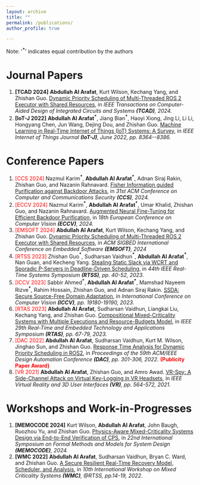 ```yaml
---
layout: archive
title: ""
permalink: /publications/
author_profile: true

---
```

Note: '<b><sup>\*</sup></b>' indicates equal contribution by the authors

Journal Papers
======
1. **[TCAD 2024]** **Abdullah Al Arafat**, Kurt Wilson, Kechang Yang, and Zhishan Guo. [Dynamic Priority Scheduling of Multi-Threaded ROS 2 Executor with Shared Resources](), in *IEEE Transactions on Computer-Aided Design of Integrated Circuits and Systems **(TCAD)**, 2024.*
1. **[IoT-J 2022]** **Abdullah Al Arafat**<b><sup>\*</sup></b>,  Jiang Bian<b><sup>\*</sup></b>, Haoyi Xiong, Jing Li, Li Li, Hongyang Chen, Jun Wang, Dejing Dou, and Zhishan Guo. [Machine Learning in Real-Time Internet of Things (IoT) Systems: A Survey](https://ieeexplore.ieee.org/document/9739684), in *IEEE Internet of Things Journal **(IoT-J)**, June 2022, pp. 8364--8386.*


Conference Papers
======
1. <span style="color:red">[CCS 2024]</span> Nazmul Karim<b><sup>\*</sup></b>, **Abdullah Al Arafat**<b><sup>\*</sup></b>, Adnan Siraj Rakin, Zhishan Guo, and Nazanin Rahnavard. [Fisher Information guided Purification against Backdoor Attacks](https://abdullahaarafat.github.io/files/2024CCS__FIP.pdf), in *31st ACM Conference on Computer and Communications Security **(CCS)**, 2024.*
1. <span style="color:red">[ECCV 2024]</span> Nazmul Karim<b><sup>\*</sup></b>, **Abdullah Al Arafat**<b><sup>\*</sup></b>, Umar Khalid, Zhishan Guo, and Nazanin Rahnavard. [Augmented Neural Fine-Tuning for Efficient Backdoor Purification](https://abdullahaarafat.github.io/files/2024ECCV.pdf), in *18th European Conference on Computer Vision **(ECCV)**, 2024.*
1. <span style="color:red">[EMSOFT 2024]</span> **Abdullah Al Arafat**, Kurt Wilson, Kechang Yang, and Zhishan Guo. [Dynamic Priority Scheduling of Multi-Threaded ROS 2 Executor with Shared Resources](), in *ACM SIGBED International Conference on Embedded Software **(EMSOFT)**, 2024*
1. <span style="color:red">[RTSS 2023]</span> Zhishan Guo<b><sup>\*</sup></b>, Sudharsan Vaidhun<b><sup>\*</sup></b>, **Abdullah Al Arafat**<b><sup>\*</sup></b>, Nan Guan, and Kecheng Yang. [Stealing Static Slack via WCRT and Sporadic P-Servers in Deadline-Driven Scheduling](https://abdullahaarafat.github.io/files/2023RTSS__Slack_Stealing.pdf), in *44th IEEE Real-Time Systems Symposium **(RTSS)**, pp. 40-52, 2023.*
1. <span style="color:red">[ICCV 2023]</span> Sabbir Ahmed<b><sup>\*</sup></b>, **Abdullah Al Arafat**<b><sup>\*</sup></b>, Mamshad Nayeem Rizve<b><sup>\*</sup></b>, Rahim Hossain, Zhishan Guo, and Adnan Siraj Rakin. [SSDA: Secure Source-Free Domain Adaptation](https://abdullahaarafat.github.io/files/2023ICCV_SSDA.pdf), in *International Conference on Computer Vision **(ICCV)**, pp. 19180-19190, 2023.*
1. <span style="color:red">[RTAS 2023]</span> **Abdullah Al Arafat**, Sudharsan Vaidhun, Liangkai Liu, Kechang Yang, and Zhishan Guo. [Compositional Mixed-Criticality Systems with Multiple Executions and Resource-Budgets Model](https://abdullahaarafat.github.io/files/2023RTAS__MC_Budget.pdf), in *IEEE 29th Real-Time and Embedded Technology and Applications Symposium **(RTAS)**, pp. 67-79, 2023.*
1. <span style="color:red">[DAC 2022]</span> **Abdullah Al Arafat**, Sudharsan Vaidhun, Kurt M. Wilson, Jinghao Sun, and Zhishan Guo. [Response Time Analysis for Dynamic Priority Scheduling in ROS2](https://dl.acm.org/doi/abs/10.1145/3489517.3530447), in *Proceedings of the 59th ACM/IEEE Design Automation Conference **(DAC)**, pp. 301-306, 2022.* <span style="color:red">**(Publicity Paper Award)**</span>
1. <span style="color:red">[VR 2021]</span> **Abdullah Al Arafat**, Zhishan Guo, and Amro Awad. [VR-Spy: A Side-Channel Attack on Virtual Key-Logging in VR Headsets](https://abdullahaarafat.github.io/files/2021VR__VRSpy.pdf), in *IEEE Virtual Reality and 3D User Interfaces **(VR)**, pp. 564-572, 2021.*

Workshops and Work-in-Progresses
======
1. **[MEMOCODE 2024]** Kurt Wilson, **Abdullah Al Arafat**,  John Baugh, Ruozhou Yu, and Zhishan Guo. [Physics-Aware Mixed-Criticality Systems Design via End-to-End Verification of CPS](https://abdullahaarafat.github.io/files/memocode24-final4.pdf), in *22nd International Symposium on Formal Methods and Models for System Design **(MEMOCODE)**, 2024.*
1. **[WMC 2022]** **Abdullah Al Arafat**, Sudharsan Vaidhun, Bryan C. Ward, and Zhishan Guo. [A Secure Resilient Real-Time Recovery Model, Scheduler, and Analysis](https://abdullahaarafat.github.io/files/2022WMC__SR3.pdf), in *10th International Workshop on Mixed Criticality Systems **(WMC)**, @RTSS, pp.14-19, 2022.*
